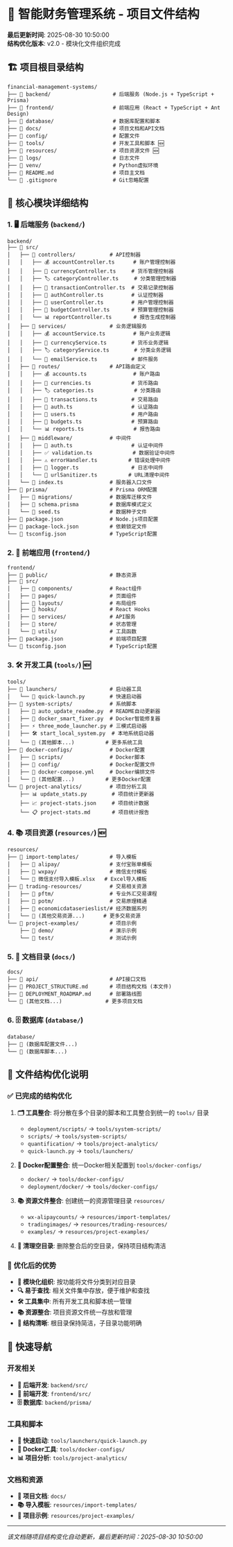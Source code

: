 # 📁 智能财务管理系统 - 项目文件结构

**最后更新时间**: 2025-08-30 10:50:00  
**结构优化版本**: v2.0 - 模块化文件组织完成

## 🏗️ 项目根目录结构

```
financial-management-systems/
├── 📁 backend/                    # 后端服务 (Node.js + TypeScript + Prisma)
├── 📁 frontend/                   # 前端应用 (React + TypeScript + Ant Design)
├── 📁 database/                   # 数据库配置和脚本
├── 📁 docs/                       # 项目文档和API文档
├── 📁 config/                     # 配置文件
├── 📁 tools/                      # 开发工具和脚本 🆕
├── 📁 resources/                  # 项目资源文件 🆕
├── 📁 logs/                       # 日志文件
├── 📁 venv/                       # Python虚拟环境
├── 📄 README.md                   # 项目主文档
└── 📄 .gitignore                  # Git忽略配置
```

## 🎯 核心模块详细结构

### 1. 🖥️ 后端服务 (`backend/`)

```
backend/
├── 📁 src/
│   ├── 📁 controllers/           # API控制器
│   │   ├── 💰 accountController.ts      # 账户管理控制器
│   │   ├── 💱 currencyController.ts     # 货币管理控制器
│   │   ├── 🏷️ categoryController.ts     # 分类管理控制器
│   │   ├── 💸 transactionController.ts  # 交易记录控制器
│   │   ├── 🔐 authController.ts         # 认证控制器
│   │   ├── 👤 userController.ts         # 用户管理控制器
│   │   ├── 🎯 budgetController.ts       # 预算管理控制器
│   │   └── 📊 reportController.ts       # 报告生成控制器
│   ├── 📁 services/              # 业务逻辑服务
│   │   ├── 💰 accountService.ts         # 账户业务逻辑
│   │   ├── 💱 currencyService.ts        # 货币业务逻辑
│   │   ├── 🏷️ categoryService.ts        # 分类业务逻辑
│   │   └── 📧 emailService.ts           # 邮件服务
│   ├── 📁 routes/                # API路由定义
│   │   ├── 💰 accounts.ts               # 账户路由
│   │   ├── 💱 currencies.ts             # 货币路由
│   │   ├── 🏷️ categories.ts             # 分类路由
│   │   ├── 💸 transactions.ts           # 交易路由
│   │   ├── 🔐 auth.ts                   # 认证路由
│   │   ├── 👤 users.ts                  # 用户路由
│   │   ├── 🎯 budgets.ts                # 预算路由
│   │   └── 📊 reports.ts                # 报告路由
│   ├── 📁 middleware/            # 中间件
│   │   ├── 🔐 auth.ts                   # 认证中间件
│   │   ├── ✅ validation.ts             # 数据验证中间件
│   │   ├── ⚠️ errorHandler.ts          # 错误处理中间件
│   │   ├── 📝 logger.ts                 # 日志中间件
│   │   └── 🧹 urlSanitizer.ts          # URL清理中间件
│   └── 📄 index.ts               # 服务器入口文件
├── 📁 prisma/                    # Prisma ORM配置
│   ├── 📁 migrations/            # 数据库迁移文件
│   ├── 📄 schema.prisma          # 数据库模式定义
│   └── 📄 seed.ts                # 数据种子文件
├── 📄 package.json               # Node.js项目配置
├── 📄 package-lock.json          # 依赖锁定文件
└── 📄 tsconfig.json              # TypeScript配置
```

### 2. 🎨 前端应用 (`frontend/`)

```
frontend/
├── 📁 public/                    # 静态资源
├── 📁 src/
│   ├── 📁 components/            # React组件
│   ├── 📁 pages/                 # 页面组件
│   ├── 📁 layouts/               # 布局组件
│   ├── 📁 hooks/                 # React Hooks
│   ├── 📁 services/              # API服务
│   ├── 📁 store/                 # 状态管理
│   └── 📁 utils/                 # 工具函数
├── 📄 package.json               # 前端项目配置
└── 📄 tsconfig.json              # TypeScript配置
```

### 3. 🛠️ 开发工具 (`tools/`) 🆕

```
tools/
├── 📁 launchers/                 # 启动器工具
│   └── 🚀 quick-launch.py        # 快速启动器
├── 📁 system-scripts/            # 系统脚本
│   ├── 🐳 auto_update_readme.py  # README自动更新器
│   ├── 🔧 docker_smart_fixer.py  # Docker智能修复器
│   ├── ⚡ three_mode_launcher.py # 三模式启动器
│   ├── 🛠️ start_local_system.py  # 本地系统启动器
│   └── 📄 (其他脚本...)          # 更多系统工具
├── 📁 docker-configs/            # Docker配置
│   ├── 📁 scripts/               # Docker脚本
│   ├── 📁 config/                # Docker配置文件
│   ├── 📄 docker-compose.yml     # Docker编排文件
│   └── 📄 (其他配置...)          # 更多Docker配置
└── 📁 project-analytics/         # 项目分析工具
    ├── 📊 update_stats.py        # 项目统计更新器
    ├── 📈 project-stats.json     # 项目统计数据
    └── 📋 project-stats.md       # 项目统计报告
```

### 4. 📚 项目资源 (`resources/`) 🆕

```
resources/
├── 📁 import-templates/          # 导入模板
│   ├── 📁 alipay/                # 支付宝账单模板
│   ├── 📁 wxpay/                 # 微信支付模板
│   └── 📄 微信支付导入模板.xlsx   # Excel导入模板
├── 📁 trading-resources/         # 交易相关资源
│   ├── 📁 pftm/                  # 专业外汇交易课程
│   ├── 📁 potm/                  # 交易原理精通
│   ├── 📁 economicdataserieslist/# 经济数据系列
│   └── 📄 (其他交易资源...)      # 更多交易资源
└── 📁 project-examples/          # 项目示例
    ├── 📁 demo/                  # 演示示例
    └── 📁 test/                  # 测试示例
```

### 5. 📖 文档目录 (`docs/`)

```
docs/
├── 📁 api/                       # API接口文档
├── 📄 PROJECT_STRUCTURE.md       # 项目结构文档 (本文件)
├── 📄 DEPLOYMENT_ROADMAP.md      # 部署路线图
└── 📄 (其他文档...)              # 更多项目文档
```

### 6. 🗄️ 数据库 (`database/`)

```
database/
├── 📄 (数据库配置文件...)
└── 📄 (数据库脚本...)
```

## 🔄 文件结构优化说明

### ✅ 已完成的结构优化

1. **🗂️ 工具整合**: 将分散在多个目录的脚本和工具整合到统一的 `tools/` 目录
   - `deployment/scripts/` → `tools/system-scripts/`
   - `scripts/` → `tools/system-scripts/`
   - `quantification/` → `tools/project-analytics/`
   - `quick-launch.py` → `tools/launchers/`

2. **🐳 Docker配置整合**: 统一Docker相关配置到 `tools/docker-configs/`
   - `docker/` → `tools/docker-configs/`
   - `deployment/docker/` → `tools/docker-configs/`

3. **📚 资源文件整合**: 创建统一的资源管理目录 `resources/`
   - `wx-alipaycounts/` → `resources/import-templates/`
   - `tradingimages/` → `resources/trading-resources/`
   - `examples/` → `resources/project-examples/`

4. **🧹 清理空目录**: 删除整合后的空目录，保持项目结构清洁

### 🎯 优化后的优势

- **📁 模块化组织**: 按功能将文件分类到对应目录
- **🔍 易于查找**: 相关文件集中存放，便于维护和查找
- **🛠️ 工具集中**: 所有开发工具和脚本统一管理
- **📚 资源整合**: 项目资源文件统一存放和管理
- **🧹 结构清晰**: 根目录保持简洁，子目录功能明确

## 🚀 快速导航

### 开发相关
- **🔧 后端开发**: `backend/src/`
- **🎨 前端开发**: `frontend/src/`
- **🗄️ 数据库**: `backend/prisma/`

### 工具和脚本
- **🚀 快速启动**: `tools/launchers/quick-launch.py`
- **🐳 Docker工具**: `tools/docker-configs/`
- **📊 项目分析**: `tools/project-analytics/`

### 文档和资源
- **📖 项目文档**: `docs/`
- **📚 导入模板**: `resources/import-templates/`
- **💼 项目示例**: `resources/project-examples/`

---

*该文档随项目结构变化自动更新，最后更新时间：2025-08-30 10:50:00*
